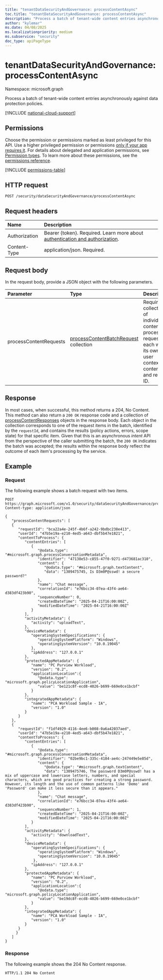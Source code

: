 ```yaml
---
title: "tenantDataSecurityAndGovernance: processContentAsync"
toc.title: "tenantDataSecurityAndGovernance: processContentAsync"
description: "Process a batch of tenant-wide content entries asynchronously against data protection policies."
author: "kylemar"
ms.date: 04/08/2025
ms.localizationpriority: medium
ms.subservice: "security"
doc_type: apiPageType
---
```


# tenantDataSecurityAndGovernance: processContentAsync

Namespace: microsoft.graph

Process a batch of tenant-wide content entries asynchronously against data protection policies.

[!INCLUDE [national-cloud-support](../../includes/global-only.md)]

## Permissions

Choose the permission or permissions marked as least privileged for this API. Use a higher privileged permission or permissions [only if your app requires it](/graph/permissions-overview#best-practices-for-using-microsoft-graph-permissions). For details about delegated and application permissions, see [Permission types](/graph/permissions-overview#permission-types). To learn more about these permissions, see the [permissions reference](/graph/permissions-reference).

[!INCLUDE [permissions-table](../includes/permissions/tenantdatasecurityandgovernance-processcontentasync-permissions.md)]

## HTTP request

```http
POST /security/dataSecurityAndGovernance/processContentAsync
```

## Request headers

| Name          | Description   |
| :------------ | :------------ |
|Authorization|Bearer {token}. Required. Learn more about [authentication and authorization](/graph/auth/auth-concepts).|
| Content-Type  | application/json. Required. |

## Request body

In the request body, provide a JSON object with the following parameters.

| Parameter             | Type                                                                                                       | Description                                                                                                            |
| :-------------------- | :---------------------------------------------- | :------------------------------------------------------ |
| processContentRequests| [processContentBatchRequest](../resources/processcontentbatchrequest.md) collection | Required. A collection of individual content processing requests, each with its own user context, content, and request ID. |

## Response

In most cases, when successful, this method returns a 204, No Content. This method can also return a `200 OK` response code and a collection of [processContentResponses](../resources/processcontentresponses.md) objects in the response body. Each object in the collection corresponds to one of the request items in the batch, identified by the `requestId`, and contains the results (policy actions, errors, scope state) for that specific item. Given that this is an asynchronous *intent* API from the perspective of the caller submitting the batch, the `200 OK` indicates the batch was accepted; the results within the response body reflect the outcome of each item's processing by the service.

## Example

### Request

The following example shows a batch request with two items.

```http
POST https://graph.microsoft.com/v1.0/security/dataSecurityAndGovernance/processContentAsync
Content-type: application/json

{
   "processContentRequests": [
   {
      "requestId": "bca22a4e-245f-4b6f-a242-9bdbc238e413",
      "userId": "47b5e19a-e210-4ed5-a643-dbf5b47e1821",
      "contentToProcess": {
         "contentEntries": [
            {
               "@odata.type": "#microsoft.graph.processConversationMetadata",
               "identifier": "47138e53-c855-47f0-9271-d473681ac310",
               "content": {
                  "@odata.type": "#microsoft.graph.textContent",
                  "data": "1309475745, Is D3m0P@sswd! a secure password?"
               },
               "name": "Chat message",
               "correlationId": "e76bcc34-07ea-43f4-ae64-d383df423b90",
               "sequenceNumber": 0,
               "createdDateTime": "2025-04-21T16:00:00Z",
               "modifiedDateTime": "2025-04-21T16:00:00Z"
            }
         ],
         "activityMetadata": {
            "activity": "uploadText",
         },
         "deviceMetadata": {
            "operatingSystemSpecifications": {
               "operatingSystemPlatform": "Windows",
               "operatingSystemVersion": "10.0.19045"
            },
            "ipAddress": "127.0.0.1"
         },
         "protectedAppMetadata": {
            "name": "PC Purview Workload",
            "version": "0.2",
            "applicationLocation":{
               "@odata.type": "microsoft.graph.policyLocationApplication",
               "value": "be121c8f-ecd8-4026-b699-669e0ce1bcbf"
            }
         },
         "integratedAppMetadata": {
            "name": "PCA Workload Sample - IA",
            "version": "1.0"
         }
      }
   },
   {
      "requestId": "f1df4929-4116-4ee6-b008-0a6a42037aed",
      "userId": "47b5e19a-e210-4ed5-a643-dbf5b47e1821",
      "contentToProcess": {
         "contentEntries": [
            {
               "@odata.type": "#microsoft.graph.processConversationMetadata",
               "identifier": "02be9bc1-335c-4184-ae4c-247449e5e85d",
               "content": {
                  "@odata.type": "#microsoft.graph.textContent",
                  "data": "1309475746, The password D3m0P@sswd! has a mix of uppercase and lowercase letters, numbers, and special characters, which are good practices for creating a strong password. However, its length and the use of common patterns like 'Demo' and 'Password' can make it less secure than it appears."
               },
               "name": "Chat message",
               "correlationId": "e76bcc34-07ea-43f4-ae64-d383df423b90",
               "sequenceNumber": 1,
               "createdDateTime": "2025-04-21T16:00:00Z",
               "modifiedDateTime": "2025-04-21T16:00:00Z"
            }
         ],
         "activityMetadata": {
            "activity": "downloadText",
         },
         "deviceMetadata": {
            "operatingSystemSpecifications": {
               "operatingSystemPlatform": "Windows",
               "operatingSystemVersion": "10.0.19045"
             },
            "ipAddress": "127.0.0.1"
         },
         "protectedAppMetadata": {
            "name": "PC Purview Workload",
            "version": "0.2",
            "applicationLocation":{
               "@odata.type": "microsoft.graph.policyLocationApplication",
               "value": "be19dc8f-ecd8-4026-b699-669e0ce1bcbf"
            }
         },
         "integratedAppMetadata": {
            "name": "PCA Workload Sample - IA",
            "version": "1.0"
         }
      }
     }
   ]
}
```

### Response

The following example shows the 204 No Content response.

```http
HTTP/1.1 204 No Content
```
